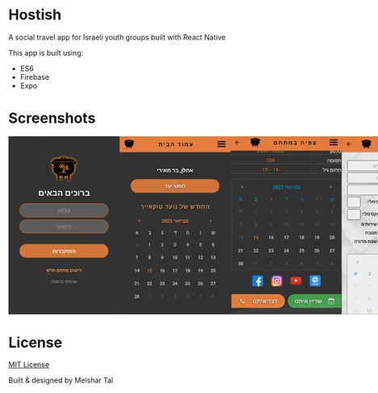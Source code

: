 # Hostish
A social travel app for Israeli youth groups built with React Native

This app is built using:
* ES6
* Firebase
* Expo
  
# Screenshots
<div style="display: flex;">
  <img src="screenshots/1.jpg" alt="1" width="220" />
  <img src="screenshots/2.jpg" alt="2" width="220" />
  <img src="screenshots/9.jpg" alt="3" width="220" />
  <img src="screenshots/4.jpg" alt="4" width="220" />
  <img src="screenshots/5.jpg" alt="5" width="220" />
  <img src="screenshots/6.jpg" alt="6" width="220" />
  <img src="screenshots/7.jpg" alt="7" width="220" />
  <img src="screenshots/8.jpg" alt="8" width="220" />
</div>

# License
[MIT License](LICENSE)

Built & designed by Meishar Tal
